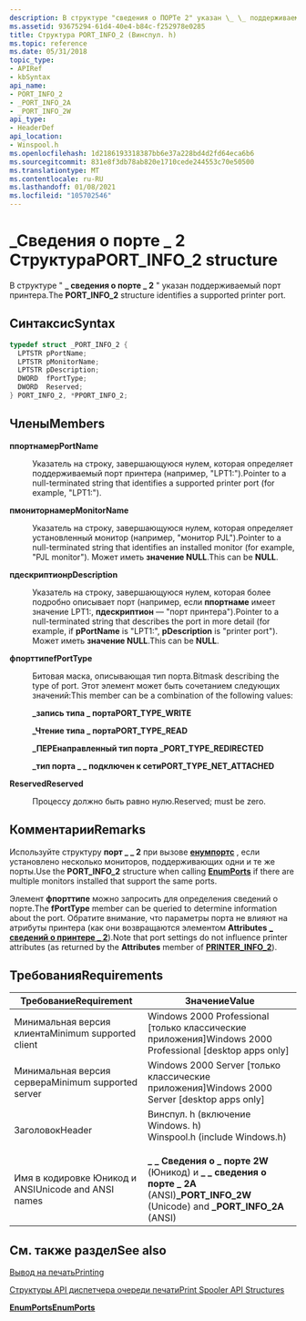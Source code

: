 ```yaml
---
description: В структуре "сведения о ПОРТе 2" указан \_ \_ поддерживаемый порт принтера.
ms.assetid: 93675294-61d4-40e4-b84c-f252978e0285
title: Структура PORT_INFO_2 (Винспул. h)
ms.topic: reference
ms.date: 05/31/2018
topic_type:
- APIRef
- kbSyntax
api_name:
- PORT_INFO_2
- _PORT_INFO_2A
- _PORT_INFO_2W
api_type:
- HeaderDef
api_location:
- Winspool.h
ms.openlocfilehash: 1d2186193318387bb6e37a228bd4d2fd64eca6b6
ms.sourcegitcommit: 831e8f3db78ab820e1710cede244553c70e50500
ms.translationtype: MT
ms.contentlocale: ru-RU
ms.lasthandoff: 01/08/2021
ms.locfileid: "105702546"
---
```

# <a name="port_info_2-structure"></a><span data-ttu-id="a648f-103">\_Сведения о порте \_ 2 Структура</span><span class="sxs-lookup"><span data-stu-id="a648f-103">PORT\_INFO\_2 structure</span></span>

<span data-ttu-id="a648f-104">В структуре " **\_ сведения о порте \_ 2** " указан поддерживаемый порт принтера.</span><span class="sxs-lookup"><span data-stu-id="a648f-104">The **PORT\_INFO\_2** structure identifies a supported printer port.</span></span>

## <a name="syntax"></a><span data-ttu-id="a648f-105">Синтаксис</span><span class="sxs-lookup"><span data-stu-id="a648f-105">Syntax</span></span>


```C++
typedef struct _PORT_INFO_2 {
  LPTSTR pPortName;
  LPTSTR pMonitorName;
  LPTSTR pDescription;
  DWORD  fPortType;
  DWORD  Reserved;
} PORT_INFO_2, *PPORT_INFO_2;
```



## <a name="members"></a><span data-ttu-id="a648f-106">Члены</span><span class="sxs-lookup"><span data-stu-id="a648f-106">Members</span></span>

<dl> <dt>

<span data-ttu-id="a648f-107">**ппортнаме**</span><span class="sxs-lookup"><span data-stu-id="a648f-107">**pPortName**</span></span>
</dt> <dd>

<span data-ttu-id="a648f-108">Указатель на строку, завершающуюся нулем, которая определяет поддерживаемый порт принтера (например, "LPT1:").</span><span class="sxs-lookup"><span data-stu-id="a648f-108">Pointer to a null-terminated string that identifies a supported printer port (for example, "LPT1:").</span></span>

</dd> <dt>

<span data-ttu-id="a648f-109">**пмониторнаме**</span><span class="sxs-lookup"><span data-stu-id="a648f-109">**pMonitorName**</span></span>
</dt> <dd>

<span data-ttu-id="a648f-110">Указатель на строку, завершающуюся нулем, которая определяет установленный монитор (например, "монитор PJL").</span><span class="sxs-lookup"><span data-stu-id="a648f-110">Pointer to a null-terminated string that identifies an installed monitor (for example, "PJL monitor").</span></span> <span data-ttu-id="a648f-111">Может иметь **значение NULL**.</span><span class="sxs-lookup"><span data-stu-id="a648f-111">This can be **NULL**.</span></span>

</dd> <dt>

<span data-ttu-id="a648f-112">**пдескриптион**</span><span class="sxs-lookup"><span data-stu-id="a648f-112">**pDescription**</span></span>
</dt> <dd>

<span data-ttu-id="a648f-113">Указатель на строку, завершающуюся нулем, которая более подробно описывает порт (например, если **ппортнаме** имеет значение LPT1:, **пдескриптион** — "порт принтера").</span><span class="sxs-lookup"><span data-stu-id="a648f-113">Pointer to a null-terminated string that describes the port in more detail (for example, if **pPortName** is "LPT1:", **pDescription** is "printer port").</span></span> <span data-ttu-id="a648f-114">Может иметь **значение NULL**.</span><span class="sxs-lookup"><span data-stu-id="a648f-114">This can be **NULL**.</span></span>

</dd> <dt>

<span data-ttu-id="a648f-115">**фпорттипе**</span><span class="sxs-lookup"><span data-stu-id="a648f-115">**fPortType**</span></span>
</dt> <dd>

<span data-ttu-id="a648f-116">Битовая маска, описывающая тип порта.</span><span class="sxs-lookup"><span data-stu-id="a648f-116">Bitmask describing the type of port.</span></span> <span data-ttu-id="a648f-117">Этот элемент может быть сочетанием следующих значений:</span><span class="sxs-lookup"><span data-stu-id="a648f-117">This member can be a combination of the following values:</span></span>

<dl><span id="PORT_TYPE_WRITE"></span><span id="port_type_write"></span><dt>

<span data-ttu-id="a648f-118">**\_запись типа \_ порта**</span><span class="sxs-lookup"><span data-stu-id="a648f-118">**PORT\_TYPE\_WRITE**</span></span>
</dt><span id="PORT_TYPE_READ"></span><span id="port_type_read"></span><dt>

<span data-ttu-id="a648f-119">**\_Чтение типа \_ порта**</span><span class="sxs-lookup"><span data-stu-id="a648f-119">**PORT\_TYPE\_READ**</span></span>
</dt><span id="PORT_TYPE_REDIRECTED"></span><span id="port_type_redirected"></span><dt>

<span data-ttu-id="a648f-120">**\_ПЕРЕнаправленный тип порта \_**</span><span class="sxs-lookup"><span data-stu-id="a648f-120">**PORT\_TYPE\_REDIRECTED**</span></span>
</dt><span id="PORT_TYPE_NET_ATTACHED"></span><span id="port_type_net_attached"></span><dt>

<span data-ttu-id="a648f-121">**\_тип порта \_ \_ подключен к сети**</span><span class="sxs-lookup"><span data-stu-id="a648f-121">**PORT\_TYPE\_NET\_ATTACHED**</span></span>
</dt> </dl> </dd> <dt>

<span data-ttu-id="a648f-122">**Reserved**</span><span class="sxs-lookup"><span data-stu-id="a648f-122">**Reserved**</span></span>
</dt> <dd>

<span data-ttu-id="a648f-123">Процессу должно быть равно нулю.</span><span class="sxs-lookup"><span data-stu-id="a648f-123">Reserved; must be zero.</span></span>

</dd> </dl>

## <a name="remarks"></a><span data-ttu-id="a648f-124">Комментарии</span><span class="sxs-lookup"><span data-stu-id="a648f-124">Remarks</span></span>

<span data-ttu-id="a648f-125">Используйте структуру **порт \_ \_ 2** при вызове [**енумпортс**](enumports.md) , если установлено несколько мониторов, поддерживающих одни и те же порты.</span><span class="sxs-lookup"><span data-stu-id="a648f-125">Use the **PORT\_INFO\_2** structure when calling [**EnumPorts**](enumports.md) if there are multiple monitors installed that support the same ports.</span></span>

<span data-ttu-id="a648f-126">Элемент **фпорттипе** можно запросить для определения сведений о порте.</span><span class="sxs-lookup"><span data-stu-id="a648f-126">The **fPortType** member can be queried to determine information about the port.</span></span> <span data-ttu-id="a648f-127">Обратите внимание, что параметры порта не влияют на атрибуты принтера (как они возвращаются элементом **Attributes** [**\_ сведений о принтере \_ 2**](printer-info-2.md)).</span><span class="sxs-lookup"><span data-stu-id="a648f-127">Note that port settings do not influence printer attributes (as returned by the **Attributes** member of [**PRINTER\_INFO\_2**](printer-info-2.md)).</span></span>

## <a name="requirements"></a><span data-ttu-id="a648f-128">Требования</span><span class="sxs-lookup"><span data-stu-id="a648f-128">Requirements</span></span>



| <span data-ttu-id="a648f-129">Требование</span><span class="sxs-lookup"><span data-stu-id="a648f-129">Requirement</span></span> | <span data-ttu-id="a648f-130">Значение</span><span class="sxs-lookup"><span data-stu-id="a648f-130">Value</span></span> |
|-------------------------------------|-----------------------------------------------------------------------------------------------------------|
| <span data-ttu-id="a648f-131">Минимальная версия клиента</span><span class="sxs-lookup"><span data-stu-id="a648f-131">Minimum supported client</span></span><br/> | <span data-ttu-id="a648f-132">Windows 2000 Professional \[только классические приложения\]</span><span class="sxs-lookup"><span data-stu-id="a648f-132">Windows 2000 Professional \[desktop apps only\]</span></span><br/>                                                |
| <span data-ttu-id="a648f-133">Минимальная версия сервера</span><span class="sxs-lookup"><span data-stu-id="a648f-133">Minimum supported server</span></span><br/> | <span data-ttu-id="a648f-134">Windows 2000 Server \[только классические приложения\]</span><span class="sxs-lookup"><span data-stu-id="a648f-134">Windows 2000 Server \[desktop apps only\]</span></span><br/>                                                      |
| <span data-ttu-id="a648f-135">Заголовок</span><span class="sxs-lookup"><span data-stu-id="a648f-135">Header</span></span><br/>                   | <dl> <span data-ttu-id="a648f-136"><dt>Винспул. h (включение Windows. h)</dt></span><span class="sxs-lookup"><span data-stu-id="a648f-136"><dt>Winspool.h (include Windows.h)</dt></span></span> </dl> |
| <span data-ttu-id="a648f-137">Имя в кодировке Юникод и ANSI</span><span class="sxs-lookup"><span data-stu-id="a648f-137">Unicode and ANSI names</span></span><br/>   | <span data-ttu-id="a648f-138">**\_ \_ Сведения о \_ порте 2W** (Юникод) и **\_ \_ сведения о порте \_ 2A** (ANSI)</span><span class="sxs-lookup"><span data-stu-id="a648f-138">**\_PORT\_INFO\_2W** (Unicode) and **\_PORT\_INFO\_2A** (ANSI)</span></span><br/>                                 |



## <a name="see-also"></a><span data-ttu-id="a648f-139">См. также раздел</span><span class="sxs-lookup"><span data-stu-id="a648f-139">See also</span></span>

<dl> <dt>

[<span data-ttu-id="a648f-140">Вывод на печать</span><span class="sxs-lookup"><span data-stu-id="a648f-140">Printing</span></span>](printdocs-printing.md)
</dt> <dt>

[<span data-ttu-id="a648f-141">Структуры API диспетчера очереди печати</span><span class="sxs-lookup"><span data-stu-id="a648f-141">Print Spooler API Structures</span></span>](printing-and-print-spooler-structures.md)
</dt> <dt>

[<span data-ttu-id="a648f-142">**EnumPorts**</span><span class="sxs-lookup"><span data-stu-id="a648f-142">**EnumPorts**</span></span>](enumports.md)
</dt> </dl>

 

 




